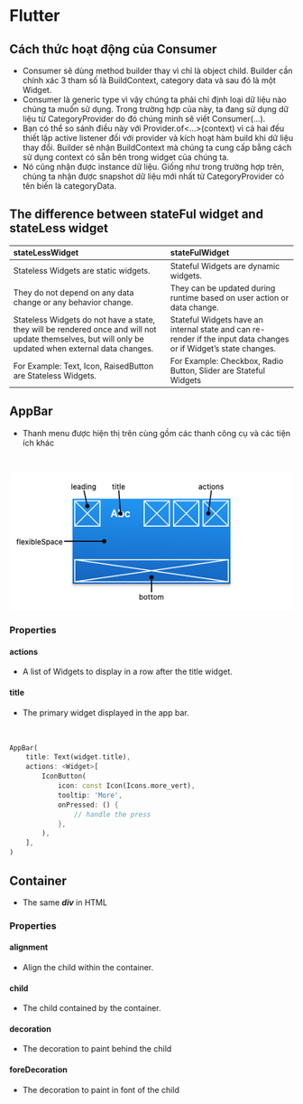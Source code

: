 # Flutter

## Cách thức hoạt động của Consumer
- Consumer sẽ dùng method builder thay vì chỉ là object child. Builder cần chính xác 3 tham số là BuildContext,  category data và sau đó là một Widget.‌‌
- Consumer là generic type vì vậy chúng ta phải chỉ định loại dữ liệu nào chúng ta muốn sử dụng. Trong trường hợp của này, ta đang sử dụng dữ liệu từ CategoryProvider do đó chúng mình sẽ viết Consumer<CategoryProvider>(...).‌‌
- Bạn có thể so sánh điều này với Provider.of<...>(context) vì cả hai đều thiết lập active listener đối với provider và kích hoạt hàm build khi dữ liệu thay đổi.‌‌
Builder sẽ nhận BuildContext mà chúng ta cung cấp bằng cách sử dụng context có sẵn bên trong widget của chúng ta.‌‌
- Nó cũng nhận được instance dữ liệu. Giống như trong trường hợp trên, chúng ta nhận được snapshot dữ liệu mới nhất từ ​​CategoryProvider có tên biến là categoryData.‌‌

## The difference between stateFul widget and stateLess widget
| stateLessWidget | stateFulWidget |
| :-- | :-- |
| Stateless Widgets are static widgets. | Stateful Widgets are dynamic widgets.|
| They do not depend on any data change or any behavior change. | They can be updated during runtime based on user action or data change.|
| Stateless Widgets do not have a state, they will be rendered once and will not update themselves, but will only be updated when external data changes. | Stateful Widgets have an internal state and can re-render if the input data changes or if Widget’s state changes. |
| For Example: Text, Icon, RaisedButton are Stateless Widgets.  | For Example: Checkbox, Radio Button, Slider are Stateful Widgets |

## AppBar 
- Thanh menu được hiện thị trên cùng gồm các thanh công cụ và các tiện ích khác

<br />

![AppBar](app_bar.png "appbar")

### Properties
#### actions
- A list of Widgets to display in a row after the title widget.
#### title
- The primary widget displayed in the app bar.

<br />

```dart
AppBar(
    title: Text(widget.title),
    actions: <Widget>[
        IconButton(
            icon: const Icon(Icons.more_vert),
            tooltip: 'More',
            onPressed: () {
                // handle the press
            },
        ),
    ],
)
```
## Container
- The same ***div*** in HTML
### Properties
#### alignment
- Align the child within the container. 
#### child
- The child contained by the container.
#### decoration
- The decoration to paint behind the child
#### foreDecoration
- The decoration to paint in font of the child